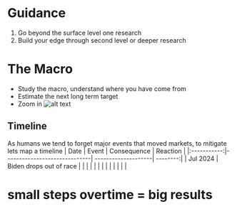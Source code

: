 # Guidance
1. Go beyond the surface level one research
2. Build your edge through second level or deeper research

# The Macro
- Study the macro, understand where you have come from
- Estimate the next long term target
- Zoom in
![alt text](https://taz-ali.github.io/docs/assets/images/RecessionsSP500.gif)

## Timeline
As humans we tend to forget major events that moved markets, to mitigate lets map a timeline
| Date        | Event                        | Consequence         | Reaction |
|:-----------:|------------------------------| --------------------| --------:|
| Jul 2024    | Biden drops out of race      |                     |          |
|             |                              |                     |          |
|             |                              |                     |          |


# small steps overtime = big results

